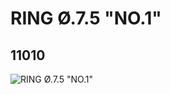 # RING Ø.7.5 "NO.1"
## 11010
![RING Ø.7.5 "NO.1"](https://lc-www-live-s.legocdn.com/media/bricks/5/2/6009771.jpg)